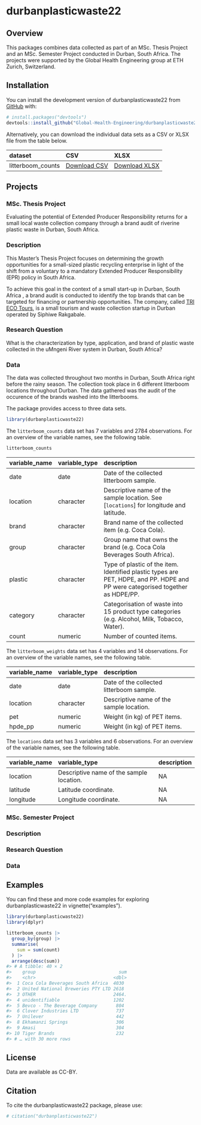 
<!-- README.md is generated from README.Rmd. Please edit that file -->

# durbanplasticwaste22

<!-- badges: start -->
<!-- badges: end -->

## Overview

This packages combines data collected as part of an MSc. Thesis Project
and an MSc. Semester Project conducted in Durban, South Africa. The
projects were supported by the Global Health Engineering group at ETH
Zurich, Switzerland.

## Installation

You can install the development version of durbanplasticwaste22 from
[GitHub](https://github.com/) with:

``` r
# install.packages("devtools")
devtools::install_github("Global-Health-Engineering/durbanplasticwaste22")
```

Alternatively, you can download the individual data sets as a CSV or
XLSX file from the table below.

| dataset           | CSV                                                                                                                           | XLSX                                                                                                                            |
|:------------------|:------------------------------------------------------------------------------------------------------------------------------|:--------------------------------------------------------------------------------------------------------------------------------|
| litterboom_counts | [Download CSV](https://github.com/Global-Health-Engineering/durbanplasticwaste22/raw/main/inst/extdata/litterboom_counts.csv) | [Download XLSX](https://github.com/Global-Health-Engineering/durbanplasticwaste22/raw/main/inst/extdata/litterboom_counts.xlsx) |

## Projects

### MSc. Thesis Project

Evaluating the potential of Extended Producer Responsibility returns for
a small local waste collection company through a brand audit of riverine
plastic waste in Durban, South Africa.

### Description

This Master’s Thesis Project focuses on determining the growth
opportunities for a small-sized plastic recycling enterprise in light of
the shift from a voluntary to a mandatory Extended Producer
Responsibility (EPR) policy in South Africa.

To achieve this goal in the context of a small start-up in Durban, South
Africa , a brand audit is conducted to identify the top brands that can
be targeted for financing or partnership opportunities. The company,
called [TRI ECO Tours](https://triecotours.co.za/), is a small tourism
and waste collection startup in Durban operated by Siphiwe Rakgabale.

### Research Question

What is the characterization by type, application, and brand of plastic
waste collected in the uMngeni River system in Durban, South Africa?

### Data

The data was collected throughout two months in Durban, South Africa
right before the rainy season. The collection took place in 6 different
litterboom locations throughout Durban. The data gathered was the audit
of the occurence of the brands washed into the litterbooms.

The package provides access to three data sets.

``` r
library(durbanplasticwaste22)
```

The `litterboom_counts` data set has 7 variables and 2784 observations.
For an overview of the variable names, see the following table.

``` r
litterboom_counts
```

| variable_name | variable_type | description                                                                                                                    |
|:--------------|:--------------|:-------------------------------------------------------------------------------------------------------------------------------|
| date          | date          | Date of the collected litterboom sample.                                                                                       |
| location      | character     | Descriptive name of the sample location. See \[`locations`\] for longitude and latitude.                                       |
| brand         | character     | Brand name of the collected item (e.g. Coca Cola).                                                                             |
| group         | character     | Group name that owns the brand (e.g. Coca Cola Beverages South Africa).                                                        |
| plastic       | character     | Type of plastic of the item. Identified plastic types are PET, HDPE, and PP. HDPE and PP were categorised together as HDPE/PP. |
| category      | character     | Categorisation of waste into 15 product type categories (e.g. Alcohol, Milk, Tobacco, Water).                                  |
| count         | numeric       | Number of counted items.                                                                                                       |

The `litterboom_weights` data set has 4 variables and 14 observations.
For an overview of the variable names, see the following table.

| variable_name | variable_type | description                              |
|:--------------|:--------------|:-----------------------------------------|
| date          | date          | Date of the collected litterboom sample. |
| location      | character     | Descriptive name of the sample location. |
| pet           | numeric       | Weight (in kg) of PET items.             |
| hpde_pp       | numeric       | Weight (in kg) of PET items.             |

The `locations` data set has 3 variables and 6 observations. For an
overview of the variable names, see the following table.

| variable_name | variable_type                            | description |
|:--------------|:-----------------------------------------|:------------|
| location      | Descriptive name of the sample location. | NA          |
| latitude      | Latitude coordinate.                     | NA          |
| longitude     | Longitude coordinate.                    | NA          |

### MSc. Semester Project

<!--# please add semester project title -->

### Description

<!--# please add a short description of the semester -->

### Research Question

<!--# please add the research questions -->

### Data

## Examples

You can find these and more code examples for exploring
durbanplasticwaste22 in vignette(“examples”).

``` r
library(durbanplasticwaste22)
library(dplyr)

litterboom_counts |> 
  group_by(group) |> 
  summarise(
    sum = sum(count)
  ) |> 
  arrange(desc(sum))
#> # A tibble: 40 × 2
#>    group                               sum
#>    <chr>                             <dbl>
#>  1 Coca Cola Beverages South Africa  4030 
#>  2 United National Breweries PTY LTD 2618 
#>  3 OTHER                             2464.
#>  4 unidentifiable                    1202 
#>  5 Bevco - The Beverage Company       804 
#>  6 Clover Industries LTD              737 
#>  7 Unilever                           442 
#>  8 Ekhamanzi Springs                  306 
#>  9 Amasi                              304 
#> 10 Tiger Brands                       232 
#> # … with 30 more rows
```

## License

Data are available as CC-BY.

## Citation

To cite the durbanplasticwaste22 package, please use:

``` r
# citation("durbanplasticwaste22")
```
